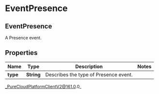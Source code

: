 # EventPresence

## EventPresence
A Presence event.

## Properties

|Name | Type | Description | Notes|
|------------ | ------------- | ------------- | -------------|
| **type** | **String** | Describes the type of Presence event. | |



_PureCloudPlatformClientV2@161.0.0_
